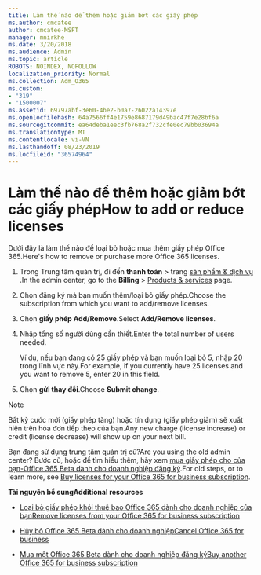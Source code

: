 ```yaml
---
title: Làm thế nào để thêm hoặc giảm bớt các giấy phép
ms.author: cmcatee
author: cmcatee-MSFT
manager: mnirkhe
ms.date: 3/20/2018
ms.audience: Admin
ms.topic: article
ROBOTS: NOINDEX, NOFOLLOW
localization_priority: Normal
ms.collection: Adm_O365
ms.custom:
- "319"
- "1500007"
ms.assetid: 69797abf-3e60-4be2-b0a7-26022a14397e
ms.openlocfilehash: 64a7566ff4e1759e8687179d49bac47f7e28bf6a
ms.sourcegitcommit: ea64deba1eec3fb768a2f732cfe0ec79bb03694a
ms.translationtype: MT
ms.contentlocale: vi-VN
ms.lasthandoff: 08/23/2019
ms.locfileid: "36574964"
---
```

# <a name="how-to-add-or-reduce-licenses"></a><span data-ttu-id="e7975-102">Làm thế nào để thêm hoặc giảm bớt các giấy phép</span><span class="sxs-lookup"><span data-stu-id="e7975-102">How to add or reduce licenses</span></span>

<span data-ttu-id="e7975-103">Dưới đây là làm thế nào để loại bỏ hoặc mua thêm giấy phép Office 365.</span><span class="sxs-lookup"><span data-stu-id="e7975-103">Here's how to remove or purchase more Office 365 licenses.</span></span>
  
1. <span data-ttu-id="e7975-104">Trong Trung tâm quản trị, đi đến **thanh toán** \> trang [sản phẩm & dịch vụ](https://go.microsoft.com/fwlink/p/?linkid=842054) .</span><span class="sxs-lookup"><span data-stu-id="e7975-104">In the admin center, go to the **Billing** \> [Products & services](https://go.microsoft.com/fwlink/p/?linkid=842054) page.</span></span>

2. <span data-ttu-id="e7975-105">Chọn đăng ký mà bạn muốn thêm/loại bỏ giấy phép.</span><span class="sxs-lookup"><span data-stu-id="e7975-105">Choose the subscription from which you want to add/remove licenses.</span></span>

3. <span data-ttu-id="e7975-106">Chọn **giấy phép Add/Remove**.</span><span class="sxs-lookup"><span data-stu-id="e7975-106">Select **Add/Remove licenses**.</span></span>

4. <span data-ttu-id="e7975-107">Nhập tổng số người dùng cần thiết.</span><span class="sxs-lookup"><span data-stu-id="e7975-107">Enter the total number of users needed.</span></span>

    <span data-ttu-id="e7975-108">Ví dụ, nếu bạn đang có 25 giấy phép và bạn muốn loại bỏ 5, nhập 20 trong lĩnh vực này.</span><span class="sxs-lookup"><span data-stu-id="e7975-108">For example, if you currently have 25 licenses and you want to remove 5, enter 20 in this field.</span></span>

5. <span data-ttu-id="e7975-109">Chọn **gửi thay đổi**.</span><span class="sxs-lookup"><span data-stu-id="e7975-109">Choose **Submit change**.</span></span>

> [!NOTE]
> <span data-ttu-id="e7975-110">Bất kỳ cước mới (giấy phép tăng) hoặc tín dụng (giấy phép giảm) sẽ xuất hiện trên hóa đơn tiếp theo của bạn.</span><span class="sxs-lookup"><span data-stu-id="e7975-110">Any new charge (license increase) or credit (license decrease) will show up on your next bill.</span></span>

<span data-ttu-id="e7975-111">Bạn đang sử dụng trung tâm quản trị cũ?</span><span class="sxs-lookup"><span data-stu-id="e7975-111">Are you using the old admin center?</span></span> <span data-ttu-id="e7975-112">Bước cũ, hoặc để tìm hiểu thêm, hãy xem [mua giấy phép cho của bạn-Office 365 Beta dành cho doanh nghiệp đăng ký](https://docs.microsoft.com/office365/admin/subscriptions-and-billing/buy-licenses).</span><span class="sxs-lookup"><span data-stu-id="e7975-112">For old steps, or to learn more, see [Buy licenses for your Office 365 for business subscription](https://docs.microsoft.com/office365/admin/subscriptions-and-billing/buy-licenses).</span></span>

 <span data-ttu-id="e7975-113">**Tài nguyên bổ sung**</span><span class="sxs-lookup"><span data-stu-id="e7975-113">**Additional resources**</span></span>
  
- [<span data-ttu-id="e7975-114">Loại bỏ giấy phép khỏi thuê bao Office 365 dành cho doanh nghiệp của bạn</span><span class="sxs-lookup"><span data-stu-id="e7975-114">Remove licenses from your Office 365 for business subscription</span></span>](https://docs.microsoft.com/office365/admin/subscriptions-and-billing/remove-licenses-from-subscription)

- [<span data-ttu-id="e7975-115">Hủy bỏ Office 365 Beta dành cho doanh nghiệp</span><span class="sxs-lookup"><span data-stu-id="e7975-115">Cancel Office 365 for business</span></span>](https://docs.microsoft.com/office365/admin/subscriptions-and-billing/cancel-your-subscription)

- [<span data-ttu-id="e7975-116">Mua một Office 365 Beta dành cho doanh nghiệp đăng ký</span><span class="sxs-lookup"><span data-stu-id="e7975-116">Buy another Office 365 for business subscription</span></span>](https://docs.microsoft.com/office365/admin/subscriptions-and-billing/buy-another-subscription)
